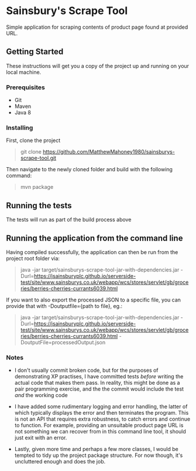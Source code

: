 # Sainsbury's Scrape Tool

Simple application for scraping contents of product page found at provided URL.

## Getting Started

These instructions will get you a copy of the project up and running on your local machine.

### Prerequisites

* Git
* Maven
* Java 8

### Installing

First, clone the project

> git clone https://github.com/MatthewMahoney1980/sainsburys-scrape-tool.git

Then navigate to the newly cloned folder and build with the following command:

> mvn package

## Running the tests

The tests will run as part of the build process above

## Running the application from the command line

Having compiled successfully, the application can then be run from the project root folder via:

> java -jar target/sainsburys-scrape-tool-jar-with-dependencies.jar -Durl=https://jsainsburyplc.github.io/serverside-test/site/www.sainsburys.co.uk/webapp/wcs/stores/servlet/gb/groceries/berries-cherries-currants6039.html

If you want to also export the processed JSON to a specific file, you can provide that with -Doutputfile={path to file}, eg.:

> java -jar target/sainsburys-scrape-tool-jar-with-dependencies.jar -Durl=https://jsainsburyplc.github.io/serverside-test/site/www.sainsburys.co.uk/webapp/wcs/stores/servlet/gb/groceries/berries-cherries-currants6039.html -DoutputFile=processedOutput.json

### Notes

* I don't usually commit broken code, but for the purposes of demonstrating XP practises, I have committed tests *before* writing the actual code that makes them pass. In reality, this might be done as a pair programming exercise, and the the commit would include the test *and* the working code

* I have added some rudimentary logging and error handling, the latter of which typically displays the error and then terminates the program. This is not an API that requires extra robustness, to catch errors and continue to function. For example, providing an unsuitable product page URL is not something we can recover from in this command line tool, it should just exit with an error.

* Lastly, given more time and perhaps a few more classes, I would be tempted to tidy up the project package structure. For now though, it's uncluttered enough and does the job.